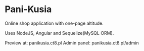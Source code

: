 # Pani-Kusia
Online shop application with one-page altitude.

Uses NodeJS, Angular and Sequelize(MySQL ORM).

Preview at: panikusia.ct8.pl
Admin panel: panikusia.ct8.pl/admin
